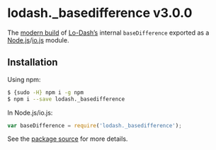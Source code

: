 # lodash._basedifference v3.0.0

The [modern build](https://github.com/lodash/lodash/wiki/Build-Differences) of [Lo-Dash’s](https://lodash.com/) internal `baseDifference` exported as a [Node.js](http://nodejs.org/)/[io.js](https://iojs.org/) module.

## Installation

Using npm:

```bash
$ {sudo -H} npm i -g npm
$ npm i --save lodash._basedifference
```

In Node.js/io.js:

```js
var baseDifference = require('lodash._basedifference');
```

See the [package source](https://github.com/lodash/lodash/blob/3.0.0-npm-packages/lodash._basedifference/index.js) for more details.
